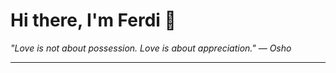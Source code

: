 <h1>Hi there, I'm Ferdi 👋</h1>

<p><em>
  "Love is not about possession. Love is about appreciation." — Osho
</em></p>

---
